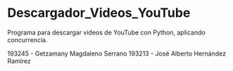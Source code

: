 # Descargador_Videos_YouTube
Programa para descargar videos de YouTube con Python, aplicando concurrencia.

193245 - Getzamany Magdaleno Serrano
193213 - José Alberto Hernández Ramírez